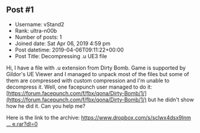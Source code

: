 ## Post #1
- Username: vStand2
- Rank: ultra-n00b
- Number of posts: 1
- Joined date: Sat Apr 06, 2019 4:59 pm
- Post datetime: 2019-04-06T09:11:22+00:00
- Post Title: Decompressing .u UE3 file

Hi, I have a file with .u extension from Dirty Bomb. Game is supported by Gildor's UE Viewer and I managed to unpack most of the files but some of them are compressed with custom compression and I'm unable to decompress it. Well, one facepunch user managed to do it: [https://forum.facepunch.com/f/fbx/qona/Dirty-Bomb/1/](https://forum.facepunch.com/f/fbx/qona/Dirty-Bomb/1/) but he didn't show how he did it. Can you help me?

Here is the link to the archive: [https://www.dropbox.com/s/sclwx4dsx9lnm ... e.rar?dl=0](https://www.dropbox.com/s/sclwx4dsx9lnmld/ShooterGame.rar?dl=0)
